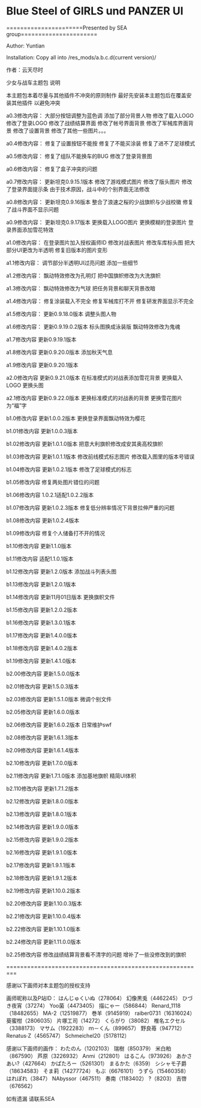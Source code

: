 ﻿# Blue Steel of GIRLS und PANZER UI

======================Presented by SEA group======================

Author: Yuntian

Installation: 
Copy all into /res_mods/a.b.c.d(current version)/

作者：云天尽时

少女与战车主题包 说明

本主题包本着尽量与其他插件不冲突的原则制作
最好先安装本主题包后在覆盖安装其他插件
以避免冲突

a0.3修改内容：
大部分按钮调整为蓝色调
添加了部分背景人物
修改了载入LOGO
修改了登录LOGO
修改了战绩结算界面
修改了帐号界面背景
修改了军械库界面背景
修改了设置背景
修改了其他一些图片。。。

a0.4修改内容：
修复了设置按钮不能按
修复了不能买涂装
修复了进不了足球模式

a0.5修改内容：
修复了组队不能换车的BUG
修改了登录背景图

a0.6修改内容：
修复了盒子冲突的问题

a0.7修改内容：
更新坦克0.9.15.1版本
修改了游戏模式图片
修改了版头图片
修改了登录界面提示条
由于技术原因，战斗中的个别界面无法修改

a0.8修改内容：
更新坦克0.9.16版本
整合了浪速之桜的少战旗帜与少战校徽
修复了战斗界面不显示问题

a0.9修改内容：
更新坦克0.9.17版本
更换载入LOGO图片
更换模糊的登录图片
登录界面添加雪花特效

a1.0修改内容：
在登录图片加入授权画师ID
修改对战表图片
修改车库标头图
把大部分UI更改为半透明
修复旧版本的图片变形

a1.1修改内容：
调节部分半透明UI过亮问题
添加一些细节

a1.2修改内容：
飘动特效修改为孔明灯
把中国旗帜修改为大洗旗帜

a1.3修改内容：
飘动特效修改为气球
把任务背景和聊天背景改暗

a1.4修改内容：
修复涂装载入不完全
修复军械库打不开
修复研发界面显示不完全

a1.5修改内容：
更新0.9.18.0版本
调整头图人物

a1.6修改内容：
更新0.9.19.0.2版本
标头图换成泳装版
飘动特效修改为鬼魂

a1.7修改内容
更新0.9.19.1版本

a1.8修改内容
更新0.9.20.0版本
添加秋天气息

a1.9修改内容
更新0.9.20.1版本

a2.0修改内容
更新0.9.21.0版本
在标准模式的对战表添加雪花背景
更换载入LOGO
更换头图

a2.1修改内容
更新0.9.22.0版本
更换标准模式的对战表的背景
更换雪花图片为“福”字

b1.0修改内容
更新1.0.0.2版本
更换登录界面飘动特效为樱花

b1.01修改内容
更新1.0.0.3版本

b1.02修改内容
更新1.0.1.0版本
把意大利旗帜修改成安其奥高校旗帜

b1.03修改内容
更新1.0.1.1版本
修改前线模式标志图片
修改载入图里的版本号错误

b1.04修改内容
更新1.0.2.1版本
修改了足球模式的标志

b1.05修改内容
修复两处图片错位的问题

b1.06修改内容
1.0.2.1适配1.0.2.2版本

b1.07修改内容
更新1.0.2.3版本
修复低分辨率情况下背景拉伸严重的问题

b1.08修改内容
更新1.0.2.4版本

b1.09修改内容
修复个人储备打不开的情况

b1.10修改内容
更新1.1.0版本

b1.11修改内容
适配1.1.0.1版本

b1.12修改内容
更新1.2.0版本
添加战斗列表头图

b1.13修改内容
更新1.2.0.1版本

b1.14修改内容
更新11月01日版本
更换旗帜文件

b1.15修改内容
更新1.2.0.2版本

b1.16修改内容
更新1.3.0.1版本

b1.17修改内容
更新1.4.0.0版本

b1.18修改内容
更新1.4.0.2版本

b1.19修改内容
更新1.4.1.0版本

b2.00修改内容
更新1.5.0.0版本

b2.01修改内容
更新1.5.0.3版本

b2.03修改内容
更新1.5.1.0版本
微调个别文件

b2.05修改内容
更新1.6.0.0版本

b2.06修改内容
更新1.6.0.2版本
日常维护swf

b2.08修改内容
更新1.6.1.3版本

b2.09修改内容
更新1.6.1.4版本

b2.10修改内容
更新1.7.0.0版本

b2.11修改内容
更新1.7.1.0版本
添加基地旗帜
精简UI体积

b2.110修改内容
更新1.7.1.2版本

b2.12修改内容
更新1.8.0.0版本

b2.13修改内容
更新1.8.0.1版本

b2.14修改内容
更新1.9.0.0版本

b2.15修改内容
更新1.9.0.2版本

b2.16修改内容
更新1.9.1.0版本

b2.17修改内容
更新1.9.1.1版本

b2.18修改内容
更新1.9.1.2版本

b2.19修改内容
更新1.10.0.2版本

b2.20修改内容
更新1.10.0.3版本

b2.21修改内容
更新1.10.0.4版本

b2.22修改内容
更新1.10.1.0版本

b2.24修改内容
更新1.11.0.0版本

b2.25修改内容
修改战绩结算背景看不清字的问题
增补了一些没修改到的旗帜

=========================================================


感谢以下画师对本主题包的授权支持

画师昵称以及P站ID：
はんじゅくいぬ（278064）
幻像黒兎（4462245）
ひづき夜宵（37274）
Yoo菌（4473405）
描にゃー（586844）
Renard_1118（18482655）
MA-2（12519877）
巻羊（9145919）
raiber0731（16316024）
葵蜜柑（2806035）
片塚工司（14272）
くらがり（38082）
椎名エクセル（3388173）
マサム（1922283）
ｍ－くん（899657）
野良苺（947712）
Renatus·Z（4565747）
Schmeichel20（5178112）



感谢以下画师的画作：
わたのん（1202103）
瑞樹（850379）
米白粕（867590）
芦原（3226932）
Anmi（212801）
はるこん（973926）
あかさあい?（427664）
かぱたろー（5261301）
まるかた（6359）
シシャモ子爵（18634583）
そま莉（14277724）
もぶ（6676101）
うずら（15460358）
はれぽれ（3847）
NAbyssor（467511）
奏南（1183402）
?（8203）
吉啓（676562）



如有遗漏 请联系SEA
